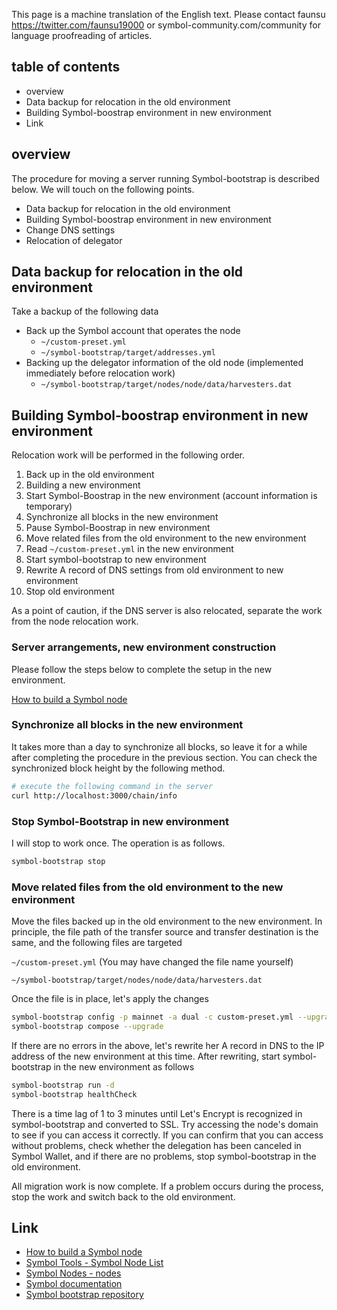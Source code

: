 This page is a machine translation of the English text.
Please contact faunsu https://twitter.com/faunsu19000 or symbol-community.com/community for language proofreading of articles.

## table of contents

- overview
- Data backup for relocation in the old environment
- Building Symbol-boostrap environment in new environment
- Link

## overview

The procedure for moving a server running Symbol-bootstrap is described below. We will touch on the following points.

- Data backup for relocation in the old environment
- Building Symbol-boostrap environment in new environment
- Change DNS settings
- Relocation of delegator

## Data backup for relocation in the old environment

Take a backup of the following data

- Back up the Symbol account that operates the node
  - `~/custom-preset.yml`
  - `~/symbol-bootstrap/target/addresses.yml`
- Backing up the delegator information of the old node (implemented immediately before relocation work)
  - `~/symbol-bootstrap/target/nodes/node/data/harvesters.dat`

## Building Symbol-boostrap environment in new environment

Relocation work will be performed in the following order.

1. Back up in the old environment
2. Building a new environment
3. Start Symbol-Boostrap in the new environment (account information is temporary)
4. Synchronize all blocks in the new environment
5. Pause Symbol-Boostrap in new environment
6. Move related files from the old environment to the new environment
7. Read `~/custom-preset.yml` in the new environment
8. Start symbol-bootstrap to new environment
9. Rewrite A record of DNS settings from old environment to new environment
10. Stop old environment

As a point of caution, if the DNS server is also relocated, separate the work from the node relocation work.

### Server arrangements, new environment construction

Please follow the steps below to complete the setup in the new environment.

[How to build a Symbol node](https://symbol-community.com/docs/6)

### Synchronize all blocks in the new environment

It takes more than a day to synchronize all blocks, so leave it for a while after completing the procedure in the previous section. You can check the synchronized block height by the following method.

```bash
# execute the following command in the server
curl http://localhost:3000/chain/info
```

### Stop Symbol-Bootstrap in new environment

I will stop to work once. The operation is as follows.

```bash
symbol-bootstrap stop
```

### Move related files from the old environment to the new environment

Move the files backed up in the old environment to the new environment. In principle, the file path of the transfer source and transfer destination is the same, and the following files are targeted

`~/custom-preset.yml` (You may have changed the file name yourself)

`~/symbol-bootstrap/target/nodes/node/data/harvesters.dat`

Once the file is in place, let's apply the changes

```bash
symbol-bootstrap config -p mainnet -a dual -c custom-preset.yml --upgrade
symbol-bootstrap compose --upgrade
```

If there are no errors in the above, let's rewrite her A record in DNS to the IP address of the new environment at this time. After rewriting, start symbol-bootstrap in the new environment as follows

```bash
symbol-bootstrap run -d
symbol-bootstrap healthCheck
```

There is a time lag of 1 to 3 minutes until Let's Encrypt is recognized in symbol-bootstrap and converted to SSL. Try accessing the node's domain to see if you can access it correctly. If you can confirm that you can access without problems, check whether the delegation has been canceled in Symbol Wallet, and if there are no problems, stop symbol-bootstrap in the old environment.

All migration work is now complete. If a problem occurs during the process, stop the work and switch back to the old environment.

## Link

- [How to build a Symbol node](https://symbol-community.com/docs/6)
- [Symbol Tools - Symbol Node List](https://symbol-tools.com/symbolTools/view/tool/nodeList.html)
- [Symbol Nodes - nodes](https://symbol-tools.com/symbolTools/view/tool/nodeList.html)
- [Symbol documentation](https://docs.symbol.dev/en/guides/network/running-a-symbol-node.html)
- [Symbol bootstrap repository](https://github.com/fboucquez/symbol-bootstrap)
